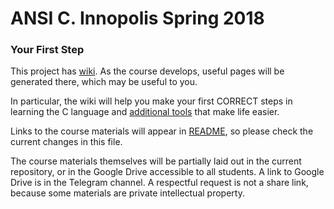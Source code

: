 # ANSI C. Innopolis Spring 2018

### Your First Step
This project has [wiki](https://github.com/cubazis/inno_ansic_spring/wiki).
As the course develops, useful pages will be generated there, which may be useful to you.

In particular, the wiki will help you make your first CORRECT steps in learning the C language
and [additional tools](https://github.com/cubazis/inno_ansic_spring/wiki/Toolkit) that make life easier.

Links to the course materials will appear in [README](https://github.com/cubazis/inno_ansic_spring/blob/master/README.md), so please check the current changes in this file.

The course materials themselves will be partially laid out in the current repository, or in the Google Drive accessible to all students. A link to Google Drive is in the Telegram channel. A respectful request is not a share link, because some materials are private intellectual property.
